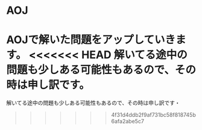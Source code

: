 AOJ
===
AOJで解いた問題をアップしていきます。
<<<<<<< HEAD
  解いてる途中の問題も少しある可能性もあるので、その時は申し訳です。
=======
解いてる途中の問題も少しある可能性もあるので、その時は申し訳です・
>>>>>>> 4f31d4ddb2f9af731bc58f818745b6afa2abe5c7
